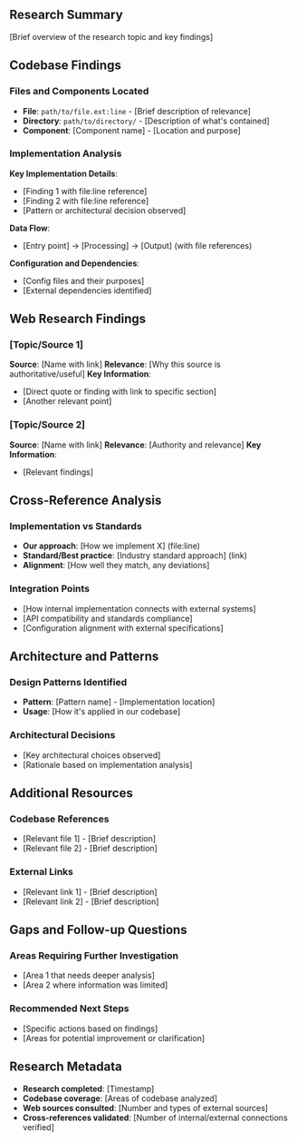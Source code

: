 ## Research Summary

[Brief overview of the research topic and key findings]

## Codebase Findings

### Files and Components Located
- **File**: `path/to/file.ext:line` - [Brief description of relevance]
- **Directory**: `path/to/directory/` - [Description of what's contained]
- **Component**: [Component name] - [Location and purpose]

### Implementation Analysis
**Key Implementation Details**:
- [Finding 1 with file:line reference]
- [Finding 2 with file:line reference]
- [Pattern or architectural decision observed]

**Data Flow**:
- [Entry point] → [Processing] → [Output] (with file references)

**Configuration and Dependencies**:
- [Config files and their purposes]
- [External dependencies identified]

## Web Research Findings

### [Topic/Source 1]
**Source**: [Name with link]
**Relevance**: [Why this source is authoritative/useful]
**Key Information**:
- [Direct quote or finding with link to specific section]
- [Another relevant point]

### [Topic/Source 2]
**Source**: [Name with link]
**Relevance**: [Authority and relevance]
**Key Information**:
- [Relevant findings]

## Cross-Reference Analysis

### Implementation vs Standards
- **Our approach**: [How we implement X] (file:line)
- **Standard/Best practice**: [Industry standard approach] (link)
- **Alignment**: [How well they match, any deviations]

### Integration Points
- [How internal implementation connects with external systems]
- [API compatibility and standards compliance]
- [Configuration alignment with external specifications]

## Architecture and Patterns

### Design Patterns Identified
- **Pattern**: [Pattern name] - [Implementation location]
- **Usage**: [How it's applied in our codebase]

### Architectural Decisions
- [Key architectural choices observed]
- [Rationale based on implementation analysis]

## Additional Resources

### Codebase References
- [Relevant file 1] - [Brief description]
- [Relevant file 2] - [Brief description]

### External Links
- [Relevant link 1] - [Brief description]
- [Relevant link 2] - [Brief description]

## Gaps and Follow-up Questions

### Areas Requiring Further Investigation
- [Area 1 that needs deeper analysis]
- [Area 2 where information was limited]

### Recommended Next Steps
- [Specific actions based on findings]
- [Areas for potential improvement or clarification]

## Research Metadata

- **Research completed**: [Timestamp]
- **Codebase coverage**: [Areas of codebase analyzed]
- **Web sources consulted**: [Number and types of external sources]
- **Cross-references validated**: [Number of internal/external connections verified]
